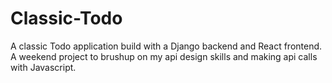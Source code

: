 # Classic-Todo

A classic Todo application build with a Django backend and React frontend. A weekend project to brushup on my api design skills and making api calls with Javascript. 
